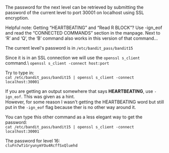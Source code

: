 The password for the next level can be retrieved by submitting the password of the current level to port 30001 on localhost using SSL encryption.

Helpful note: Getting “HEARTBEATING” and “Read R BLOCK”? Use -ign_eof and read the “CONNECTED COMMANDS” section in the manpage. Next to ‘R’ and ‘Q’, the ‘B’ command also works in this version of that command…

The current level's password is in `/etc/bandit_pass/bandit15`

Since it is in an SSL connection we will use the `openssl s_client` command.\ 
`openssl s_client -connect host:port`

Try to type in:\
`cat /etc/bandit_pass/bandit15 | openssl s_client -connect localhost:30001`

If you are getting an output somewhere that says **HEARTBEATING**, use `-ign_eof`.  This was given as a hint.\
However, for some reason I wasn't getting the HEARTBEATING word but still put in the `-ign_eof` flag because ther is no other way around it.

You can type this other command as a less elegant way to get the password:\
`cat /etc/bandit_pass/bandit15 | openssl s_client -connect localhost:30001`


The password for level 16:\
`cluFn7wTiGryunymYOu4RcffSxQluehd`

